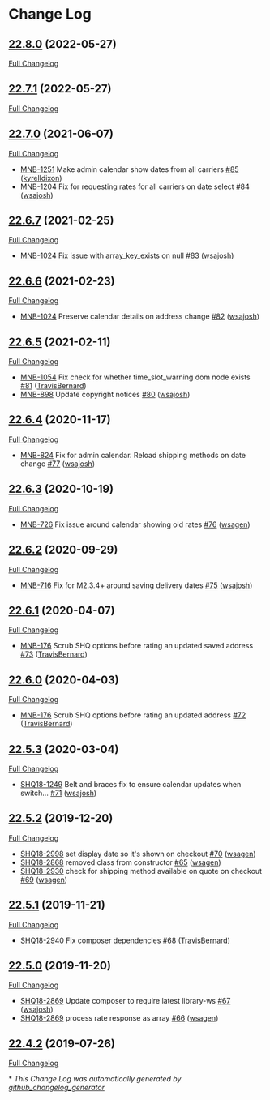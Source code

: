 # Change Log

## [22.8.0](https://gitlab.com/shipperhq/platform/m2/module-calendar/tree/22.8.0) (2022-05-27)
[Full Changelog](https://gitlab.com/shipperhq/platform/m2/module-calendar/-/compare/22.7.0...develop)
## [22.7.1](https://gitlab.com/shipperhq/platform/m2/module-calendar/tree/22.7.1) (2022-05-27)
[Full Changelog](https://gitlab.com/shipperhq/platform/m2/module-calendar/-/compare/22.7.0...develop)
## [22.7.0](https://github.com/webshopapps/module-calendar/tree/22.7.0) (2021-06-07)
[Full Changelog](https://github.com/webshopapps/module-calendar/compare/22.6.7...HEAD)
 - [MNB-1251](https://webshopapps.atlassian.net/browse/MNB-1251) Make admin calendar show dates from all carriers [\#85](https://github.com/webshopapps/module-calendar/pull/85) ([kyrelldixon](https://github.com/kyrelldixon))
 - [MNB-1204](https://webshopapps.atlassian.net/browse/MNB-1204) Fix for requesting rates for all carriers on date select [\#84](https://github.com/webshopapps/module-calendar/pull/84) ([wsajosh](https://github.com/wsajosh))

## [22.6.7](https://github.com/webshopapps/module-calendar/tree/22.6.7) (2021-02-25)
[Full Changelog](https://github.com/webshopapps/module-calendar/compare/22.6.6...HEAD)
 - [MNB-1024](https://webshopapps.atlassian.net/browse/MNB-1024) Fix issue with array_key_exists on null [\#83](https://github.com/webshopapps/module-calendar/pull/83) ([wsajosh](https://github.com/wsajosh))

## [22.6.6](https://github.com/webshopapps/module-calendar/tree/22.6.6) (2021-02-23)
[Full Changelog](https://github.com/webshopapps/module-calendar/compare/22.6.5...HEAD)
 - [MNB-1024](https://webshopapps.atlassian.net/browse/MNB-1024) Preserve calendar details on address change [\#82](https://github.com/webshopapps/module-calendar/pull/82) ([wsajosh](https://github.com/wsajosh))

## [22.6.5](https://github.com/webshopapps/module-calendar/tree/22.6.5) (2021-02-11)
[Full Changelog](https://github.com/webshopapps/module-calendar/compare/22.6.4...HEAD)
 - [MNB-1054](https://webshopapps.atlassian.net/browse/MNB-1054) Fix check for whether time_slot_warning dom node exists [\#81](https://github.com/webshopapps/module-calendar/pull/81) ([TravisBernard](https://github.com/TravisBernard))
 - [MNB-898](https://webshopapps.atlassian.net/browse/MNB-898) Update copyright notices [\#80](https://github.com/webshopapps/module-calendar/pull/80) ([wsajosh](https://github.com/wsajosh))

## [22.6.4](https://github.com/webshopapps/module-calendar/tree/22.6.4) (2020-11-17)
[Full Changelog](https://github.com/webshopapps/module-calendar/compare/22.6.3...HEAD)
 - [MNB-824](https://webshopapps.atlassian.net/browse/MNB-824) Fix for admin calendar. Reload shipping methods on date change [\#77](https://github.com/webshopapps/module-calendar/pull/77) ([wsajosh](https://github.com/wsajosh))

## [22.6.3](https://github.com/webshopapps/module-calendar/tree/22.6.3) (2020-10-19)
[Full Changelog](https://github.com/webshopapps/module-calendar/compare/22.6.2...HEAD)
 - [MNB-726](https://webshopapps.atlassian.net/browse/MNB-726) Fix issue around calendar showing old rates [\#76](https://github.com/webshopapps/module-calendar/pull/76) ([wsagen](https://github.com/wsagen))

## [22.6.2](https://github.com/webshopapps/module-calendar/tree/22.6.2) (2020-09-29)
[Full Changelog](https://github.com/webshopapps/module-calendar/compare/22.6.1...HEAD)
 - [MNB-716](https://webshopapps.atlassian.net/browse/MNB-716) Fix for M2.3.4+ around saving delivery dates [\#75](https://github.com/webshopapps/module-calendar/pull/75) ([wsajosh](https://github.com/wsajosh))

## [22.6.1](https://github.com/webshopapps/module-calendar/tree/22.6.1) (2020-04-07)
[Full Changelog](https://github.com/webshopapps/module-calendar/compare/22.6.0...HEAD)
 - [MNB-176](https://webshopapps.atlassian.net/browse/MNB-176) Scrub SHQ options before rating an updated saved address [\#73](https://github.com/webshopapps/module-calendar/pull/73) ([TravisBernard](https://github.com/TravisBernard))

## [22.6.0](https://github.com/webshopapps/module-calendar/tree/22.6.0) (2020-04-03)
[Full Changelog](https://github.com/webshopapps/module-calendar/compare/22.5.3...HEAD)
 - [MNB-176](https://webshopapps.atlassian.net/browse/MNB-176) Scrub SHQ options before rating an updated address [\#72](https://github.com/webshopapps/module-calendar/pull/72) ([TravisBernard](https://github.com/TravisBernard))

## [22.5.3](https://github.com/webshopapps/module-calendar/tree/22.5.3) (2020-03-04)
[Full Changelog](https://github.com/webshopapps/module-calendar/compare/22.5.2...HEAD)
 - [SHQ18-1249](https://webshopapps.atlassian.net/browse/SHQ18-1249) Belt and braces fix to ensure calendar updates when switch… [\#71](https://github.com/webshopapps/module-calendar/pull/71) ([wsajosh](https://github.com/wsajosh))

## [22.5.2](https://github.com/webshopapps/module-calendar/tree/22.5.2) (2019-12-20)
[Full Changelog](https://github.com/webshopapps/module-calendar/compare/22.5.1...HEAD)
 - [SHQ18-2998](https://webshopapps.atlassian.net/browse/SHQ18-2998) set display date so it's shown on checkout [\#70](https://github.com/webshopapps/module-calendar/pull/70) ([wsagen](https://github.com/wsagen))
 - [SHQ18-2868](https://webshopapps.atlassian.net/browse/SHQ18-2868) removed class from constructor [\#65](https://github.com/webshopapps/module-calendar/pull/65) ([wsagen](https://github.com/wsagen))
 - [SHQ18-2930](https://webshopapps.atlassian.net/browse/SHQ18-2930) check for shipping method available on quote on checkout [\#69](https://github.com/webshopapps/module-calendar/pull/69) ([wsagen](https://github.com/wsagen))

## [22.5.1](https://github.com/webshopapps/module-calendar/tree/22.5.1) (2019-11-21)
[Full Changelog](https://github.com/webshopapps/module-calendar/compare/22.5.0...HEAD)
 - [SHQ18-2940](https://webshopapps.atlassian.net/browse/SHQ18-2940) Fix composer dependencies [\#68](https://github.com/webshopapps/module-calendar/pull/68) ([TravisBernard](https://github.com/TravisBernard))

## [22.5.0](https://github.com/webshopapps/module-calendar/tree/22.5.0) (2019-11-20)
[Full Changelog](https://github.com/webshopapps/module-calendar/compare/22.4.2...HEAD)
 - [SHQ18-2869](https://webshopapps.atlassian.net/browse/SHQ18-2869) Update composer to require latest library-ws [\#67](https://github.com/webshopapps/module-calendar/pull/67) ([wsajosh](https://github.com/wsajosh))
 - [SHQ18-2869](https://webshopapps.atlassian.net/browse/SHQ18-2869) process rate response as array [\#66](https://github.com/webshopapps/module-calendar/pull/66) ([wsagen](https://github.com/wsagen))

## [22.4.2](https://github.com/webshopapps/module-calendar/tree/22.4.2) (2019-07-26)
[Full Changelog](https://github.com/webshopapps/module-calendar/compare/22.4.2...HEAD)

\* *This Change Log was automatically generated by [github_changelog_generator](https://github.com/skywinder/Github-Changelog-Generator)*